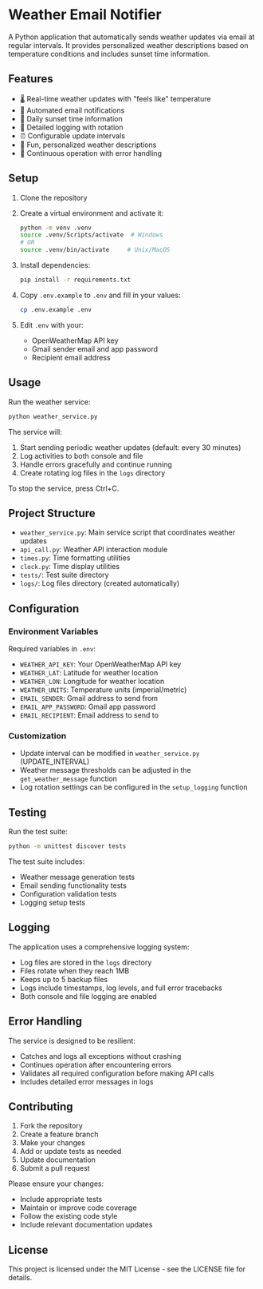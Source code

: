 # Weather Email Notifier

A Python application that automatically sends weather updates via email at regular intervals. It provides personalized weather descriptions based on temperature conditions and includes sunset time information.

## Features

- 🌡️ Real-time weather updates with "feels like" temperature
- 📧 Automated email notifications
- 🌅 Daily sunset time information
- 📝 Detailed logging with rotation
- ⏰ Configurable update intervals
- 🎨 Fun, personalized weather descriptions
- 🔄 Continuous operation with error handling

## Setup

1. Clone the repository
2. Create a virtual environment and activate it:
   ```bash
   python -m venv .venv
   source .venv/Scripts/activate  # Windows
   # OR
   source .venv/bin/activate     # Unix/MacOS
   ```

3. Install dependencies:
   ```bash
   pip install -r requirements.txt
   ```

4. Copy `.env.example` to `.env` and fill in your values:
   ```bash
   cp .env.example .env
   ```

5. Edit `.env` with your:
   - OpenWeatherMap API key
   - Gmail sender email and app password
   - Recipient email address

## Usage

Run the weather service:
```bash
python weather_service.py
```

The service will:
1. Start sending periodic weather updates (default: every 30 minutes)
2. Log activities to both console and file
3. Handle errors gracefully and continue running
4. Create rotating log files in the `logs` directory

To stop the service, press Ctrl+C.

## Project Structure

- `weather_service.py`: Main service script that coordinates weather updates
- `api_call.py`: Weather API interaction module
- `times.py`: Time formatting utilities
- `clock.py`: Time display utilities
- `tests/`: Test suite directory
- `logs/`: Log files directory (created automatically)

## Configuration

### Environment Variables
Required variables in `.env`:
- `WEATHER_API_KEY`: Your OpenWeatherMap API key
- `WEATHER_LAT`: Latitude for weather location
- `WEATHER_LON`: Longitude for weather location
- `WEATHER_UNITS`: Temperature units (imperial/metric)
- `EMAIL_SENDER`: Gmail address to send from
- `EMAIL_APP_PASSWORD`: Gmail app password
- `EMAIL_RECIPIENT`: Email address to send to 

### Customization
- Update interval can be modified in `weather_service.py` (UPDATE_INTERVAL)
- Weather message thresholds can be adjusted in the `get_weather_message` function
- Log rotation settings can be configured in the `setup_logging` function

## Testing

Run the test suite:
```bash
python -m unittest discover tests
```

The test suite includes:
- Weather message generation tests
- Email sending functionality tests
- Configuration validation tests
- Logging setup tests

## Logging

The application uses a comprehensive logging system:
- Log files are stored in the `logs` directory
- Files rotate when they reach 1MB
- Keeps up to 5 backup files
- Logs include timestamps, log levels, and full error tracebacks
- Both console and file logging are enabled

## Error Handling

The service is designed to be resilient:
- Catches and logs all exceptions without crashing
- Continues operation after encountering errors
- Validates all required configuration before making API calls
- Includes detailed error messages in logs

## Contributing

1. Fork the repository
2. Create a feature branch
3. Make your changes
4. Add or update tests as needed
5. Update documentation
6. Submit a pull request

Please ensure your changes:
- Include appropriate tests
- Maintain or improve code coverage
- Follow the existing code style
- Include relevant documentation updates

## License

This project is licensed under the MIT License - see the LICENSE file for details. 